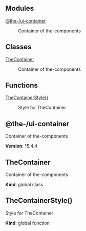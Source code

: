 <!--- Code generated by @the-/script-doc. DO NOT EDIT. -->

## Modules

<dl>
<dt><a href="#module_@the-/ui-container">@the-/ui-container</a></dt>
<dd><p>Container of the-components</p>
</dd>
</dl>

## Classes

<dl>
<dt><a href="#TheContainer">TheContainer</a></dt>
<dd><p>Container of the-components</p>
</dd>
</dl>

## Functions

<dl>
<dt><a href="#TheContainerStyle">TheContainerStyle()</a></dt>
<dd><p>Style for TheContainer</p>
</dd>
</dl>

<a name="module_@the-/ui-container"></a>

## @the-/ui-container
Container of the-components

**Version**: 15.4.4  
<a name="TheContainer"></a>

## TheContainer
Container of the-components

**Kind**: global class  
<a name="TheContainerStyle"></a>

## TheContainerStyle()
Style for TheContainer

**Kind**: global function
